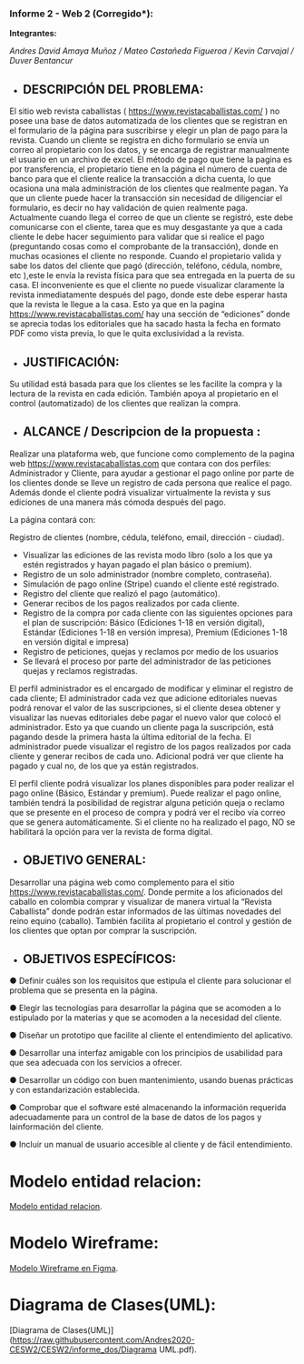 ### Informe 2 - Web 2 (Corregido*):

**Integrantes:**

*Andres David Amaya Muñoz / Mateo Castañeda Figueroa / Kevin Carvajal / Duver Bentancur*


* ## DESCRIPCIÓN DEL PROBLEMA:

El sitio web revista caballistas ( https://www.revistacaballistas.com/ ) no posee una
base de datos automatizada de los clientes que se registran en el formulario de la
página para suscribirse y elegir un plan de pago para la revista. Cuando un cliente se
registra en dicho formulario se envía un correo al propietario con los datos, y se
encarga de registrar manualmente el usuario en un archivo de excel.
El método de pago que tiene la pagina es por transferencia, el propietario tiene en la
página el número de cuenta de banco para que el cliente realice la transacción a dicha
cuenta, lo que ocasiona una mala administración de los clientes que realmente pagan.
Ya que un cliente puede hacer la transacción sin necesidad de diligenciar el formulario,
es decir no hay validación de quien realmente paga.
Actualmente cuando llega el correo de que un cliente se registró, este debe
comunicarse con el cliente, tarea que es muy desgastante ya que a cada cliente le
debe hacer seguimiento para validar que si realice el pago (preguntando cosas como
el comprobante de la transacción), donde en muchas ocasiones el cliente no responde.
Cuando el propietario valida y sabe los datos del cliente que pagó (dirección, teléfono,
cédula, nombre, etc ),este le envía la revista física para que sea entregada en la puerta
de su casa. El inconveniente es que el cliente no puede visualizar claramente la revista
inmediatamente después del pago, donde este debe esperar hasta que la revista le
llegue a la casa.
Esto ya que en la pagina https://www.revistacaballistas.com/ hay una sección
de “ediciones” donde se aprecia todas los editoriales que ha sacado hasta la fecha en
formato PDF como vista previa, lo que le quita exclusividad a la revista.


* ## JUSTIFICACIÓN:


Su utilidad está basada para que los clientes se les facilite la compra y la lectura de la revista en cada edición. 
También apoya al propietario en el control (automatizado) de los clientes que realizan la compra.


* ## ALCANCE / Descripcion de la propuesta :

Realizar una plataforma web, que funcione como complemento de la pagina web https://www.revistacaballistas.com 
que contara con dos perfiles: Administrador y Cliente, para ayudar a gestionar el pago online por parte de los 
clientes donde se lleve un registro de cada persona que realice el pago. 
Además donde el cliente podrá visualizar virtualmente la revista y sus ediciones de una manera más cómoda después
del pago.

La página contará con:

 Registro de clientes (nombre, cédula, teléfono, email, dirección - ciudad).
- Visualizar las ediciones de las revista modo libro (solo a los que ya estén registrados y hayan pagado el plan básico o premium).
- Registro de un solo administrador (nombre completo, contraseña).
- Simulación de pago online (Stripe) cuando el cliente esté registrado.
- Registro del cliente que realizó el pago (automático).
- Generar recibos de los pagos realizados por cada cliente.
- Registro de la compra por cada cliente con las siguientes opciones para el plan
de suscripción: Básico (Ediciones 1-18 en versión digital), Estándar (Ediciones
1-18 en versión impresa), Premium (Ediciones 1-18 en versión digital e
impresa)
- Registro de peticiones, quejas y reclamos por medio de los usuarios
- Se llevará el proceso por parte del administrador de las peticiones quejas y
reclamos registradas.

El perfil administrador es el encargado de modificar y eliminar el registro de cada
cliente; El administrador cada vez que adicione editoriales nuevas podrá renovar el
valor de las suscripciones, si el cliente desea obtener y visualizar las nuevas
editoriales debe pagar el nuevo valor que colocó el administrador. Esto ya que cuando
un cliente paga la suscripción, está pagando desde la primera hasta la última editorial
de la fecha. El administrador puede visualizar el registro de los pagos realizados por
cada cliente y generar recibos de cada uno. Adicional podrá ver que cliente ha pagado
y cual no, de los que ya están registrados.

El perfil cliente podrá visualizar los planes disponibles para poder realizar el pago
online (Básico, Estándar y premium). Puede realizar el pago online, también tendrá la
posibilidad de registrar alguna petición queja o reclamo que se presente en el proceso
de compra y podrá ver el recibo vía correo que se genera automáticamente. Si el
cliente no ha realizado el pago, NO se habilitará la opción para ver la revista de forma
digital.


* ## OBJETIVO GENERAL:

Desarrollar una página web como complemento para el sitio https://www.revistacaballistas.com/.
Donde permite a los aficionados del caballo en colombia comprar y visualizar de
manera virtual la “Revista Caballista” donde podrán estar informados de las últimas
novedades del reino equino (caballo). También facilita al propietario el control y gestión de los clientes que optan por comprar
la suscripción.

* ## OBJETIVOS ESPECÍFICOS:

● Definir cuáles son los requisitos que estipula el cliente para solucionar el problema que se presenta en la página.

● Elegir las tecnologías para desarrollar la página que se acomoden a lo estipulado por la materias y que se acomoden a la 
necesidad del cliente.

● Diseñar un prototipo que facilite al cliente el entendimiento del aplicativo.

● Desarrollar una interfaz amigable con los principios de usabilidad para que sea adecuada con los servicios a ofrecer.

● Desarrollar un código con buen mantenimiento, usando buenas prácticas y con estandarización establecida.

● Comprobar que el software esté almacenando la información requerida adecuadamente para un control de la base de datos de 
los pagos y lainformación del cliente.

● Incluir un manual de usuario accesible al cliente y de fácil entendimiento.



# Modelo entidad relacion:

[Modelo entidad relacion](https://raw.githubusercontent.com/Andres2020-CESW2/CESW2/informe_dos/Modelo_ER.PNG).

# Modelo Wireframe:

[Modelo Wireframe en Figma](https://www.figma.com/file/o6kKWvFzo36c6IBNFLV6uS/REVISTA-CABALLISTAS---PROTOTIPO?node-id=0%3A1).

# Diagrama de Clases(UML):

[Diagrama de Clases(UML)](https://raw.githubusercontent.com/Andres2020-CESW2/CESW2/informe_dos/Diagrama UML.pdf).

